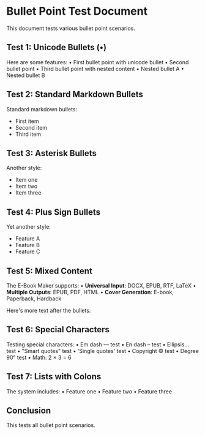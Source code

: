 # Bullet Point Test Document

This document tests various bullet point scenarios.

## Test 1: Unicode Bullets (•)

Here are some features:
• First bullet point with unicode bullet
• Second bullet point
• Third bullet point with nested content
  • Nested bullet A
  • Nested bullet B

## Test 2: Standard Markdown Bullets

Standard markdown bullets:
- First item
- Second item
- Third item

## Test 3: Asterisk Bullets

Another style:
* Item one
* Item two
* Item three

## Test 4: Plus Sign Bullets

Yet another style:
+ Feature A
+ Feature B
+ Feature C

## Test 5: Mixed Content

The E-Book Maker supports:
• **Universal Input**: DOCX, EPUB, RTF, LaTeX
• **Multiple Outputs**: EPUB, PDF, HTML
• **Cover Generation**: E-book, Paperback, Hardback

Here's more text after the bullets.

## Test 6: Special Characters

Testing special characters:
• Em dash — test
• En dash – test
• Ellipsis… test
• "Smart quotes" test
• 'Single quotes' test
• Copyright © test
• Degree 90° test
• Math: 2 × 3 = 6

## Test 7: Lists with Colons

The system includes:
• Feature one
• Feature two
• Feature three

## Conclusion

This tests all bullet point scenarios.

